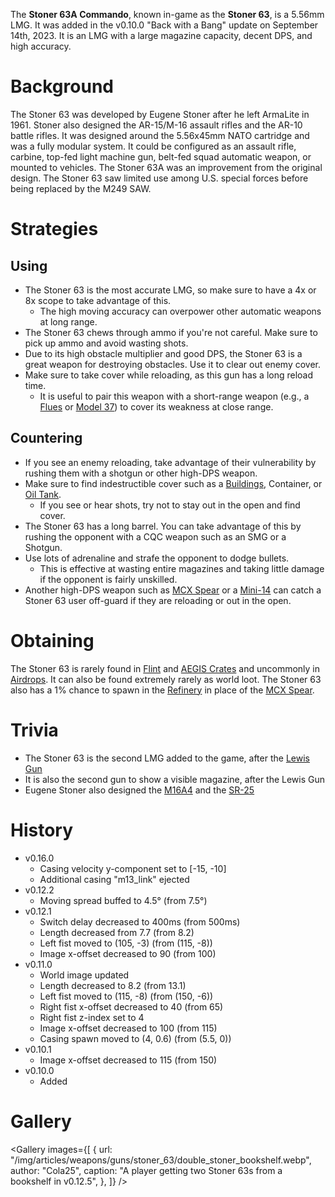 The **Stoner 63A Commando**, known in-game as the **Stoner 63**, is a 5.56mm LMG. It was added in the v0.10.0 "Back with a Bang" update on September 14th, 2023. It is an LMG with a large magazine capacity, decent DPS, and high accuracy.

# Background

The Stoner 63 was developed by Eugene Stoner after he left ArmaLite in 1961. Stoner also designed the AR-15/M-16 assault rifles and the AR-10 battle rifles. It was designed around the 5.56x45mm NATO cartridge and was a fully modular system. It could be configured as an assault rifle, carbine, top-fed light machine gun, belt-fed squad automatic weapon, or mounted to vehicles. The Stoner 63A was an improvement from the original design. The Stoner 63 saw limited use among U.S. special forces before being replaced by the M249 SAW.

# Strategies

## Using

- The Stoner 63 is the most accurate LMG, so make sure to have a 4x or 8x scope to take advantage of this.
  - The high moving accuracy can overpower other automatic weapons at long range.
- The Stoner 63 chews through ammo if you're not careful. Make sure to pick up ammo and avoid wasting shots.
- Due to its high obstacle multiplier and good DPS, the Stoner 63 is a great weapon for destroying obstacles. Use it to clear out enemy cover.
- Make sure to take cover while reloading, as this gun has a long reload time.
  - It is useful to pair this weapon with a short-range weapon (e.g., a [Flues](/weapons/guns/flues) or [Model 37](/weapons/guns/model_37)) to cover its weakness at close range.

## Countering

- If you see an enemy reloading, take advantage of their vulnerability by rushing them with a shotgun or other high-DPS weapon.
- Make sure to find indestructible cover such as a [Buildings](/buildings), Container, or [Oil Tank](/obstacles/oil_tank).
  - If you see or hear shots, try not to stay out in the open and find cover.
- The Stoner 63 has a long barrel. You can take advantage of this by rushing the opponent with a CQC weapon such as an SMG or a Shotgun.
- Use lots of adrenaline and strafe the opponent to dodge bullets.
  - This is effective at wasting entire magazines and taking little damage if the opponent is fairly unskilled.
- Another high-DPS weapon such as [MCX Spear](/weapons/guns/mcx_spear) or a [Mini-14](/weapons/guns/mini14) can catch a Stoner 63 user off-guard if they are reloading or out in the open.

# Obtaining

The Stoner 63 is rarely found in [Flint](/obstacles/flint_crate) and [AEGIS Crates](/obstacles/aegis_crate) and uncommonly in [Airdrops](/obstacles/airdrop_crate). It can also be found extremely rarely as world loot. The Stoner 63 also has a 1% chance to spawn in the [Refinery](/buildings/refinery) in place of the [MCX Spear](/weapons/guns/mcx_spear).

# Trivia

- The Stoner 63 is the second LMG added to the game, after the [Lewis Gun](/weapons/guns/lewis_gun)
- It is also the second gun to show a visible magazine, after the Lewis Gun
- Eugene Stoner also designed the [M16A4](/weapons/guns/m16a4) and the [SR-25](/weapons/guns/sr25)

# History

- v0.16.0
  - Casing velocity y-component set to [-15, -10]
  - Additional casing "m13_link" ejected
- v0.12.2
  - Moving spread buffed to 4.5° (from 7.5°)
- v0.12.1
  - Switch delay decreased to 400ms (from 500ms)
  - Length decreased from 7.7 (from 8.2)
  - Left fist moved to (105, -3) (from (115, -8))
  - Image x-offset decreased to 90 (from 100)
- v0.11.0
  - World image updated
  - Length decreased to 8.2 (from 13.1)
  - Left fist moved to (115, -8) (from (150, -6))
  - Right fist x-offset decreased to 40 (from 65)
  - Right fist z-index set to 4
  - Image x-offset decreased to 100 (from 115)
  - Casing spawn moved to (4, 0.6) (from (5.5, 0))
- v0.10.1
  - Image x-offset decreased to 115 (from 150)
- v0.10.0
  - Added

# Gallery

<Gallery
  images={[
    {
      url: "/img/articles/weapons/guns/stoner_63/double_stoner_bookshelf.webp",
      author: "Cola25",
      caption: "A player getting two Stoner 63s from a bookshelf in v0.12.5",
    },
  ]}
/>

